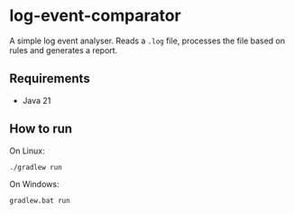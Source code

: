# log-event-comparator

A simple log event analyser. Reads a `.log` file, processes the file based on rules and generates a report.

## Requirements

- Java 21

## How to run

On Linux:

```shell
./gradlew run
```

On Windows:

```shell
gradlew.bat run
```
